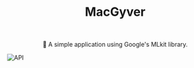 <h1 align="center">MacGyver</h1></br>

<p align="center"> 
🤖 A simple application using Google's MLkit library.
</p>

![API](https://img.shields.io/badge/API-21%2B-brightgreen.svg?style=flat-square)

</br>



